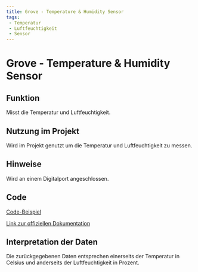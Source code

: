 ```yaml
---
title: Grove - Temperature & Humidity Sensor
tags:
 - Temperatur
 - Luftfeuchtigkeit
 - Sensor
---
```


# Grove - Temperature & Humidity Sensor

## Funktion
Misst die Temperatur und Luftfeuchtigkeit.

## Nutzung im Projekt
Wird im Projekt genutzt um die Temperatur und Luftfeuchtigkeit zu messen.

## Hinweise
Wird an einem Digitalport angeschlossen.

## Code
[Code-Beispiel](https://github.com/aletutto/digital-kitchen-herbs/blob/master/temp_humidity/temp_humidity_to_thingsboard.py)

[Link zur offiziellen Dokumentation](http://wiki.seeedstudio.com/Grove-TemperatureAndHumidity_Sensor/#play-with-raspberry-pi-with-grovepi_plus)

## Interpretation der Daten
Die zurückgegebenen Daten entsprechen einerseits der Temperatur in Celsius und anderseits der Luftfeuchtigkeit in Prozent.

